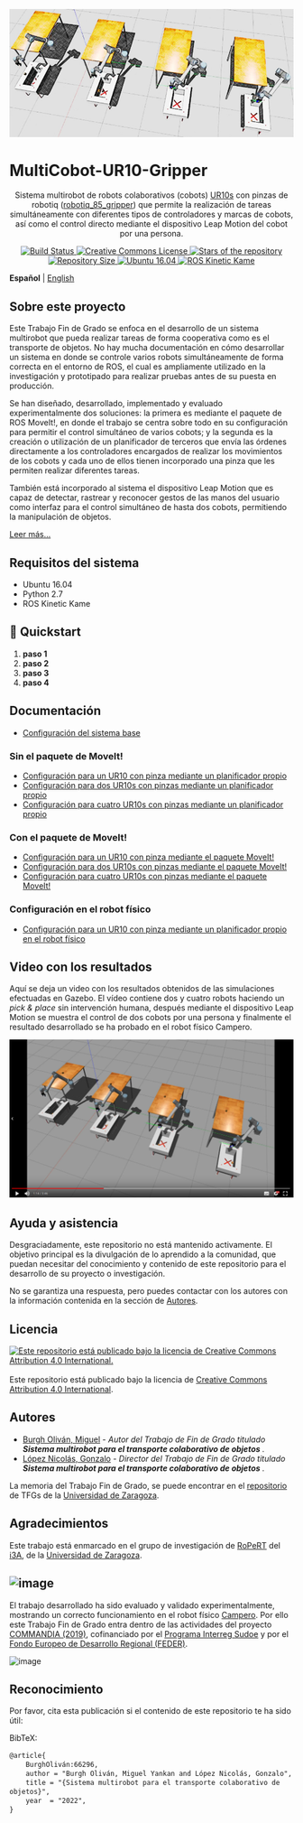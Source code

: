 <p align="center">
<img alt="MultiCobot-UR10-Gripper imagen" style="border-width:0" src="https://raw.githubusercontent.com/Serru/MultiCobot-UR10-Gripper/main/doc/imgs_md/proyect-logo.png" />
  </a>

# MultiCobot-UR10-Gripper
<p align="center">
Sistema multirobot de robots colaborativos (cobots) <a rel="UR10s" href="https://www.universal-robots.com/products/ur10-robot/">UR10s</a> con pinzas de robotiq (<a rel="robotiq_85_gripper" href="https://robotiq.com/products/2f85-140-adaptive-robot-gripper">robotiq_85_gripper</a>) que permite la realización de tareas simultáneamente con diferentes tipos de controladores y marcas de cobots, así como el control directo mediante el dispositivo Leap Motion del cobot por una persona.</p>

<p align="center">
  <a rel="Build Status" href="https://app.travis-ci.com/github/Serru/MultiCobot-UR10-Gripper"><img alt="Build Status" style="border-width:0" src="https://img.shields.io/travis/Serru/MultiCobot-UR10-Gripper?style=plastic&logo=travisci" />
    </a>
  <a rel="license" href="http://creativecommons.org/licenses/by/4.0/"><img alt="Creative Commons License" style="border-width:0" src="https://img.shields.io/github/license/Serru/MultiCobot-UR10-Gripper?style=plastic" />
  </a>
  <a rel="stars" href="https://github.com/Serru/MultiCobot-UR10-Gripper/stargazers"><img alt="Stars of the repository" style="border-width:0" src="https://img.shields.io/github/stars/Serru/MultiCobot-UR10-Gripper?style=plastic" />
  </a> 
    <a rel="Repository Size" href="https://github.com/Serru/MultiCobot-UR10-Gripper"><img alt="Repository Size" style="border-width:0" src="https://img.shields.io/github/repo-size/Serru/MultiCobot-UR10-Gripper?style=plastic" />
  </a>
  <a rel="ubuntu16.04" href="https://releases.ubuntu.com/16.04/"><img alt="Ubuntu 16.04" style="border-width:0" src="https://img.shields.io/badge/OS-ubuntu%2016.04-important?style=plastic&logo=ubuntu" />
  </a>
  <a rel="ros" href="http://wiki.ros.org/kinetic"><img alt="ROS Kinetic Kame" style="border-width:0" src="https://img.shields.io/badge/ROS-Kinetic%20Kame-important?style=plastic&logo=ros" />
  </a>
</p>

**Español** | [English](https://github.com/Serru/MultiCobot-UR10-Gripper/blob/main/README_ENG.md)



## Sobre este proyecto
Este Trabajo Fin de Grado se enfoca en el desarrollo de un sistema multirobot que pueda realizar tareas de forma cooperativa como es el transporte de objetos. No hay mucha documentación en cómo desarrollar un sistema en donde se controle varios robots simultáneamente de forma correcta en el entorno de ROS, el cual es ampliamente utilizado en la investigación y prototipado para realizar pruebas antes de su puesta en producción.

Se han diseñado, desarrollado, implementado y evaluado experimentalmente dos soluciones: la primera es mediante el paquete de ROS MoveIt!, en donde el trabajo se centra sobre todo en su configuración para permitir el control simultáneo de varios
cobots; y la segunda es la creación o utilización de un planificador de terceros que envía las órdenes directamente a los controladores encargados de realizar los movimientos de los cobots y cada uno de ellos tienen incorporado una pinza que les permiten realizar
diferentes tareas. 

También está incorporado al sistema el dispositivo Leap Motion que es capaz de detectar, rastrear y reconocer gestos de las manos del usuario como interfaz para el control simultáneo de hasta dos cobots, permitiendo la manipulación de objetos.

[Leer más...](https://deposita.unizar.es/record/66296?ln=es)



## Requisitos del sistema
- Ubuntu 16.04
- Python 2.7
- ROS Kinetic Kame

## 🚀 Quickstart

1. **paso 1**
2. **paso 2**
3. **paso 3**
4. **paso 4**


## Documentación
- [Configuración del sistema base](https://github.com/Serru/MultiCobot-UR10-Gripper/blob/main/doc/setup-doc/proyect_setup.md)
### Sin el paquete de MoveIt!
- [Configuración para un UR10 con pinza mediante un planificador propio](https://github.com/Serru/MultiCobot-UR10-Gripper/blob/main/doc/no_moveit/ESP/one_arm_no_moveit.md)
- [Configuración para dos UR10s con pinzas mediante un planificador propio](https://github.com/Serru/MultiCobot-UR10-Gripper/blob/main/doc/no_moveit/ESP/two_arm_no_moveit.md)
- [Configuración para cuatro UR10s con pinzas mediante un planificador propio](https://github.com/Serru/MultiCobot-UR10-Gripper/blob/main/doc/no_moveit/ESP/four_arm_no_moveit.md)
### Con el paquete de MoveIt!
- [Configuración para un UR10 con pinza mediante el paquete MoveIt!](https://github.com/Serru/MultiCobot-UR10-Gripper/blob/main/doc/moveit/ESP/one_arm_moveit.md)
- [Configuración para dos UR10s con pinzas mediante el paquete MoveIt!](https://github.com/Serru/MultiCobot-UR10-Gripper/blob/main/doc/moveit/ESP/two_arm_moveit.md)
- [Configuración para cuatro UR10s con pinzas mediante el paquete MoveIt!](https://github.com/Serru/MultiCobot-UR10-Gripper/blob/main/doc/moveit/ESP/four_arm_moveit.md)
### Configuración en el robot físico
- [Configuración para un UR10 con pinza mediante un planificador propio en el robot físico](https://github.com/Serru/MultiCobot-UR10-Gripper-Campero)

## Video con los resultados 
Aquí se deja un video con los resultados obtenidos de las simulaciones efectuadas en Gazebo. El vídeo contiene dos y cuatro robots haciendo un *pick & place* sin intervención humana, después mediante el dispositivo Leap Motion se muestra el control de dos cobots por una persona y finalmente el resultado desarrollado se ha probado en el robot físico Campero.

<p>
<a href="https://drive.google.com/file/d/1oqVyre4vlfHqH9SrQuyXH00GcmwIuP97/view?usp=sharing" title="Link Title">
	<img src="https://raw.githubusercontent.com/Serru/MultiCobot-UR10-Gripper/main/doc/imgs_md/img-fondo-video.png" alt="Resultados del proyecto." />
</a>
</p>


## Ayuda y asistencia
Desgraciadamente, este repositorio no está mantenido activamente. El objetivo principal es la divulgación de lo aprendido a la comunidad, que puedan necesitar del conocimiento y contenido de este repositorio para el desarrollo de su proyecto o investigación.

No se garantiza una respuesta, pero puedes contactar con los autores con la información contenida en la sección de [Autores](#autores).

## Licencia

<p align="left">
  <a href="https://github.com/Serru/MultiCobot-UR10-Gripper/blob/main/LICENSE">
    <img src="https://licensebuttons.net/l/by/4.0/88x31.png" alt="Este repositorio está publicado bajo la licencia de Creative Commons Attribution 4.0 International." />
  </a>
  </br>
  </br>
Este repositorio está publicado bajo la licencia de <a href="https://github.com/Serru/MultiCobot-UR10-Gripper/blob/main/LICENSE">Creative Commons Attribution 4.0 International</a>.
</p>

## Autores
* [Burgh Oliván, Miguel](https://github.com/Serru) - *Autor del Trabajo de Fin de Grado titulado **Sistema multirobot para el transporte colaborativo de objetos** .*
* [López Nicolás, Gonzalo](https://i3a.unizar.es/es/investigadores/gonzalo-lopez-nicolas) - *Director del Trabajo de Fin de Grado titulado **Sistema multirobot para el transporte colaborativo de objetos** .*

La memoria del Trabajo Fin de Grado, se puede encontrar en el [repositorio](https://deposita.unizar.es/record/66296?ln=es) de TFGs de la [Universidad de Zaragoza](http://www.unizar.es/).

## Agradecimientos

Este trabajo está enmarcado en el grupo de investigación de [RoPeRT](https://i3a.unizar.es/es/grupos-de-investigacion/ropert) del [i3A](https://i3a.unizar.es), de la [Universidad de Zaragoza](http://www.unizar.es/).

![image](https://www.unizar.es/sites/default/files/i3a.png)
---
El trabajo desarrollado ha sido evaluado y validado experimentalmente, mostrando un correcto funcionamiento en el robot físico [Campero](http://commandia.unizar.es/wp-content/uploads/camperoRobot.jpg). Por ello este Trabajo Fin de Grado entra dentro de las actividades del proyecto [COMMANDIA (2019)](http://commandia.unizar.es/), cofinanciado por el [Programa Interreg Sudoe](https://www.interreg-sudoe.eu/inicio) y por el [Fondo Europeo de Desarrollo Regional (FEDER)](https://ec.europa.eu/regional_policy/es/funding/erdf/).

![image](http://commandia.unizar.es/wp-content/uploads/cropped-logoCommandia-1.png)

## Reconocimiento

Por favor, cita esta publicación si el contenido de este repositorio te ha sido útil:

BibTeX: 
```
@article{
    BurghOliván:66296,
    author = "Burgh Oliván, Miguel Yankan and López Nicolás, Gonzalo",
    title = "{Sistema multirobot para el transporte colaborativo de objetos}",
    year  = "2022",
}
```
